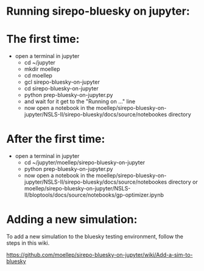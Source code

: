 # Running sirepo-bluesky on jupyter:

# The first time:
- open a terminal in jupyter
  - cd ~/jupyter
  - mkdir moellep
  - cd moellep
  - gcl sirepo-bluesky-on-jupyter
  - cd sirepo-bluesky-on-jupyter
  - python prep-bluesky-on-jupyter.py
  - and wait for it get to the "Running on ..." line
  - now open a notebook in the moellep/sirepo-bluesky-on-jupyter/NSLS-II/sirepo-bluesky/docs/source/notebookes directory


# After the first time:
- open a terminal in jupyter
  - cd ~/jupyter/moellep/sirepo-bluesky-on-jupyter
  - python prep-bluesky-on-jupyter.py
  - now open a notebook in the moellep/sirepo-bluesky-on-jupyter/NSLS-II/sirepo-bluesky/docs/source/notebookes directory or moellep/sirepo-bluesky-on-jupyter/NSLS-II/bloptools/docs/source/notebooks/gp-optimizer.ipynb


# Adding a new simulation:
To add a new simulation to the bluesky testing environment, follow the steps in this wiki.

https://github.com/moellep/sirepo-bluesky-on-jupyter/wiki/Add-a-sim-to-bluesky
